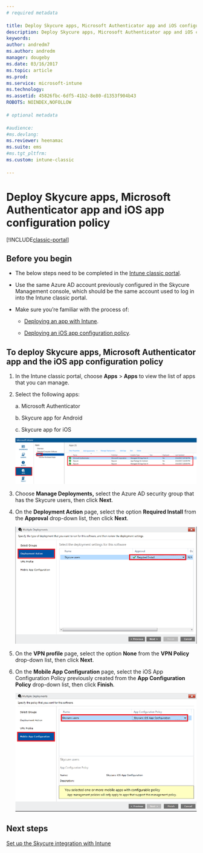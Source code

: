 ```yaml
---
# required metadata

title: Deploy Skycure apps, Microsoft Authenticator app and iOS configuration policy 
description: Deploy Skycure apps, Microsoft Authenticator app and iOS configuration policy into Intune classic portal.
keywords:
author: andredm7
ms.author: andredm
manager: dougeby
ms.date: 03/16/2017
ms.topic: article
ms.prod:
ms.service: microsoft-intune
ms.technology:
ms.assetid: 45826fbc-6df5-41b2-8e80-d1353f904b43
ROBOTS: NOINDEX,NOFOLLOW

# optional metadata

#audience:
#ms.devlang:
ms.reviewer: heenamac
ms.suite: ems
#ms.tgt_pltfrm:
ms.custom: intune-classic

---
```


# Deploy Skycure apps, Microsoft Authenticator app and iOS app configuration policy

[!INCLUDE[classic-portal](../includes/classic-portal.md)]

## Before you begin

-   The below steps need to be completed in the [Intune classic portal](https://manage.microsoft.com/).

-   Use the same Azure AD account previously configured in the Skycure Management console, which should be the same account used to log in into the Intune classic portal.

-   Make sure you’re familiar with the process of:

    -   [Deploying an app with Intune](/intune-classic/deploy-use/deploy-apps-in-microsoft-intune).

    -   [Deploying an iOS app configuration policy](/intune-classic/deploy-use/configure-ios-apps-with-mobile-app-configuration-policies-in-microsoft-intune).

## To deploy Skycure apps, Microsoft Authenticator app and the iOS app configuration policy

1.  In the Intune classic portal, choose **Apps** &gt; **Apps** to view the list of apps that you can manage.

2.  Select the following apps:

    a.  Microsoft Authenticator

    b.  Skycure app for Android

    c.  Skycure app for iOS

       ![Intune classic portal all apps to deploy](../media/mtp/skycure-deploy-app-1.png)

3.  Choose **Manage Deployments,** select the Azure AD security group that has the Skycure users, then click **Next**.

4.  On the **Deployment Action** page, select the option **Required Install** from the **Approval** drop-down list, then click **Next**.

    ![Intune classic portal Deployment Action](../media/mtp/skycure-deploy-app-2.png)

5.  On the **VPN profile** page, select the option **None** from the **VPN Policy** drop-down list, then click **Next**.

6.  On the **Mobile App Configuration** page, select the iOS App Configuration Policy previously created from the **App Configuration Policy** drop-down list, then click **Finish**.

    ![Intune classic portal Mobile app configuration](../media/mtp/skycure-deploy-app-3.png)

## Next steps

[Set up the Skycure integration with Intune](/intune-classic/deploy-use/setup-the-skycure-integration-with-Intune)
